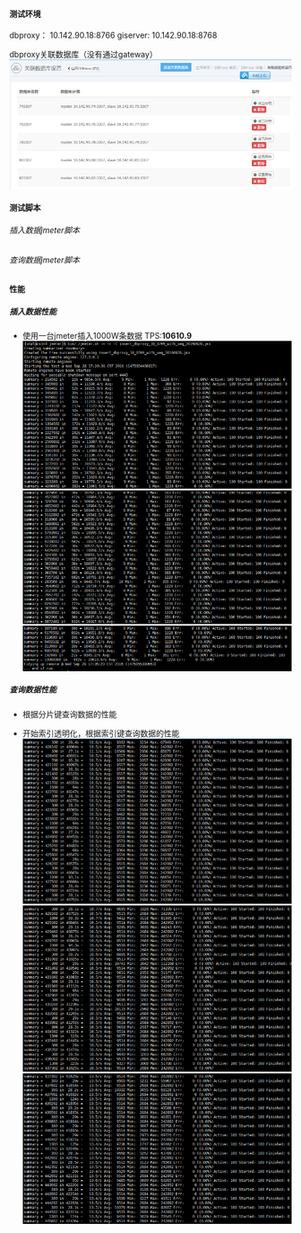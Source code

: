 #### 测试环境

dbproxy： 10.142.90.18:8766
giserver: 10.142.90.18:8768

dbproxy关联数据库（没有通过gateway）
![](/assets/QQ截图20160928173344.png)

#### 测试脚本

###### 插入数据jmeter脚本

###### 查询数据jmeter脚本

#### 性能

##### 插入数据性能

* 使用一台jmeter插入1000W条数据 TPS:**10610.9**
  ![](/assets/QQ截图20160928173716.png)
  ![](/assets/QQ截图20160928173758.png)
  ![](/assets/QQ截图20160928173814.png)

##### 查询数据性能
* 根据分片键查询数据的性能


* 开始索引透明化，根据索引键查询数据的性能
![](/assets/QQ截图20160929062741.png)
![](/assets/QQ截图20160929062637.png)
![](/assets/QQ截图20160929062544.png)


